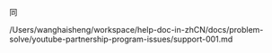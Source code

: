 同

/Users/wanghaisheng/workspace/help-doc-in-zhCN/docs/problem-solve/youtube-partnership-program-issues/support-001.md